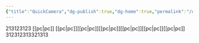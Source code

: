 ```yaml
---
{"title":"QuickCamera","dg-publish":true,"dg-home":true,"permalink":"/quick-camera-test/","tags":["gardenEntry"],"dgPassFrontmatter":true}
---
```



213123123
[[pc\|pc]]
[[pc\|pc]][[pc\|pc]][[pc\|pc]][[pc\|pc]][[pc\|pc]][[pc\|pc]]
312312313321313